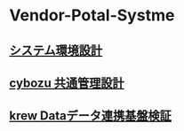 # Vendor-Potal-Systme

## [システム環境設計](https://github.com/ShopChannelIT/Vendor-Potal-Systme/blob/main/kintone%E7%92%B0%E5%A2%83%E8%A8%AD%E8%A8%88.md)

## [cybozu 共通管理設計](https://github.com/ShopChannelIT/Vendor-Potal-Systme/blob/main/cybozu%20%E5%85%B1%E9%80%9A%E7%AE%A1%E7%90%86.md)


## [krew Dataデータ連携基盤検証](https://github.com/ShopChannelIT/Vendor-Potal-Systme/blob/main/%E3%83%87%E3%83%BC%E3%82%BF%E9%80%A3%E6%90%BA%E6%A4%9C%E8%A8%BC.md)
